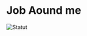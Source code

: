 # Job Aound me

![Statut](https://github.com/ScrollAgency/JAM/actions/workflows/staging.yml/badge.svg)
